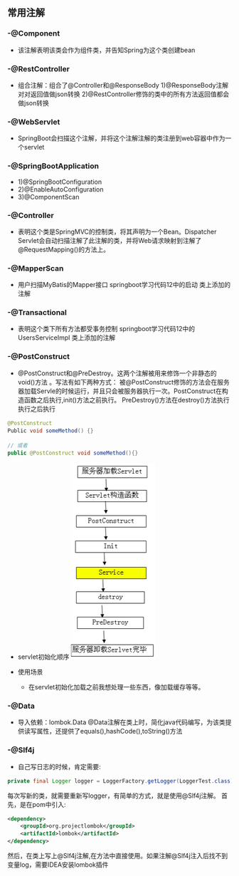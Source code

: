 ## 常用注解

### -@Component

- 该注解表明该类会作为组件类，并告知Spring为这个类创建bean

### -@RestController
- 组合注解：组合了@Controller和@ResponseBody
1)@ResponseBody注解对对返回值做json转换
2)@RestController修饰的类中的所有方法返回值都会做json转换

### -@WebServlet
- SpringBoot会扫描这个注解，并将这个注解注解的类注册到web容器中作为一个servlet

### -@SpringBootApplication
- 1)@SpringBootConfiguration
- 2)@EnableAutoConfiguration
- 3)@ComponentScan

### -@Controller
- 表明这个类是SpringMVC的控制类，将其声明为一个Bean。Dispatcher Servlet会自动扫描注解了此注解的类，并将Web请求映射到注解了@RequestMapping()的方法上。

### -@MapperScan
- 用户扫描MyBatis的Mapper接口
  springboot学习代码12中的启动 类上添加的注解

### -@Transactional
- 表明这个类下所有方法都受事务控制
  springboot学习代码12中的UsersServiceImpl 类上添加的注解

### -@PostConstruct
- @PostConstruct和@PreDestroy。这两个注解被用来修饰一个非静态的void()方法 。写法有如下两种方式：
被@PostConstruct修饰的方法会在服务器加载Servle的时候运行，并且只会被服务器执行一次。PostConstruct在构造函数之后执行,init()方法之前执行。
PreDestroy()方法在destroy()方法执行执行之后执行
```java
@PostConstruct
Public void someMethod() {}
                                                                                 
// 或者
public @PostConstruct void someMethod(){}
``` 
- servlet初始化顺序
    ![Servlet初始化顺序](https://github.com/Leeyuanlong/pict_bank/raw/master/spring/Servlet%E5%88%9D%E5%A7%8B%E5%8C%96%E9%A1%BA%E5%BA%8F.jpg)

- 使用场景
	- 在servlet初始化加载之前我想处理一些东西，像加载缓存等等。

### -@Data
- 导入依赖：lombok.Data
@Data注解在类上时，简化java代码编写，为该类提供读写属性，还提供了equals(),hashCode(),toString()方法

### -@Slf4j
- 自己写日志的时候，肯定需要:
```java
private final Logger logger = LoggerFactory.getLogger(LoggerTest.class);
```

每次写新的类，就需要重新写logger，有简单的方式，就是使用@Slf4j注解。
首先，是在pom中引入:
<!--可以引入日志 @Slf4j注解-->
```xml
<dependency>
    <groupId>org.projectlombok</groupId>
    <artifactId>lombok</artifactId>
</dependency>
```
然后，在类上写上@Slf4j注解,在方法中直接使用。如果注解@Slf4j注入后找不到变量log，需要IDEA安装lombok插件
